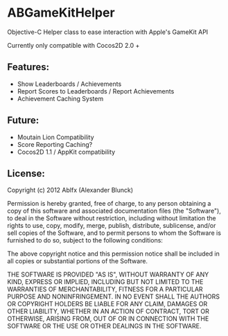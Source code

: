 ABGameKitHelper
===============

Objective-C Helper class to ease interaction with Apple&#39;s GameKit API

Currently only compatible with Cocos2D 2.0 +

Features:
--
- Show Leaderboards / Achievements
- Report Scores to Leaderboards / Report Achievements
- Achievement Caching System

Future:
--
- Moutain Lion Compatibility
- Score Reporting Caching?
- Cocos2D 1.1 / AppKit compatibility

License:
--
Copyright (c) 2012 Ablfx (Alexander Blunck)

Permission is hereby granted, free of charge, to any person obtaining a copy of this software and associated documentation files (the "Software"), to deal in the Software without restriction, including without limitation the rights to use, copy, modify, merge, publish, distribute, sublicense, and/or sell copies of the Software, and to permit persons to whom the Software is furnished to do so, subject to the following conditions:

The above copyright notice and this permission notice shall be included in all copies or substantial portions of the Software.

THE SOFTWARE IS PROVIDED "AS IS", WITHOUT WARRANTY OF ANY KIND, EXPRESS OR IMPLIED, INCLUDING BUT NOT LIMITED TO THE WARRANTIES OF MERCHANTABILITY, FITNESS FOR A PARTICULAR PURPOSE AND NONINFRINGEMENT. IN NO EVENT SHALL THE AUTHORS OR COPYRIGHT HOLDERS BE LIABLE FOR ANY CLAIM, DAMAGES OR OTHER LIABILITY, WHETHER IN AN ACTION OF CONTRACT, TORT OR OTHERWISE, ARISING FROM, OUT OF OR IN CONNECTION WITH THE SOFTWARE OR THE USE OR OTHER DEALINGS IN THE SOFTWARE.